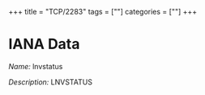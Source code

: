 +++
title = "TCP/2283"
tags = [""]
categories = [""]
+++

# IANA Data

_Name:_ lnvstatus

_Description:_ LNVSTATUS

